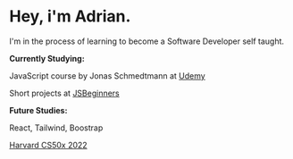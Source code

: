 # Hey, i'm Adrian.

I'm in the process of learning to become a Software Developer self taught.

**Currently Studying:**

JavaScript course by Jonas Schmedtmann at [Udemy](https://www.udemy.com/course/the-complete-javascript-course/) 

Short projects at [JSBeginners](https://jsbeginners.com/javascript-projects-for-beginners/)

**Future Studies:**

React, Tailwind, Boostrap

[Harvard CS50x 2022](https://cs50.harvard.edu/x/2022/)
